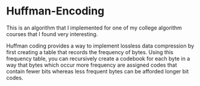# Huffman-Encoding


This is an algorithm that I implemented for one of my college algorithm courses that I found very interesting.

Huffman coding provides a way to implement lossless data compression by first creating a table that records the frequency
of bytes. Using this frequency table, you can recursively create a codebook for each byte in a way that bytes which occur
more frequency are assigned codes that contain fewer bits whereas less frequent bytes can be afforded longer bit codes.
